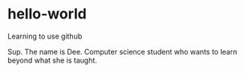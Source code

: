 # hello-world
Learning to use github

Sup. The name is Dee. Computer science student who wants to learn beyond what she is taught.
